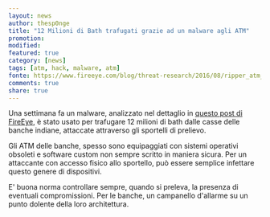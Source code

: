 ```yaml
---
layout: news
author: thesp0nge
title: "12 Milioni di Bath trafugati grazie ad un malware agli ATM"
promotion: 
modified: 
featured: true
category: [news]
tags: [atm, hack, malware, atm]
fonte: https://www.fireeye.com/blog/threat-research/2016/08/ripper_atm_malwarea.html
comments: true
share: true
---
```


Una settimana fa un malware, analizzato nel dettaglio in [questo post di
FireEye](https://www.fireeye.com/blog/threat-research/2016/08/ripper_atm_malwarea.html),
è stato usato per trafugare 12 milioni di bath dalle casse delle banche
indiane, attaccate attraverso gli sportelli di prelievo.

Gli ATM delle banche, spesso sono equipaggiati con sistemi operativi obsoleti e
software custom non sempre scritto in maniera sicura. Per un attaccante con
accesso fisico allo sportello, può essere semplice infettare questo genere di
dispositivi.

E' buona norma controllare sempre, quando si preleva, la presenza di eventuali
compromissioni. Per le banche, un campanello d'allarme su un punto dolente
della loro architettura.
